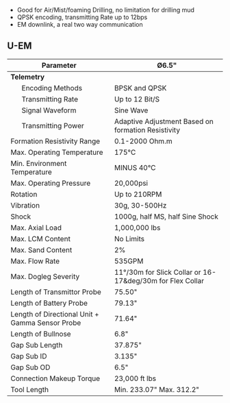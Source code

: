  - Good for Air/Mist/foaming Drilling, no limitation for drilling mud 
  - QPSK encoding, transmitting Rate up to 12bps
  - EM downlink, a real two way communication 

## U-EM

Parameter | &Oslash;6.5&quot;
----------------------------- | ----------------
**Telemetry** |
&nbsp;&nbsp;&nbsp;&nbsp;&nbsp;&nbsp;Encoding Methods | BPSK and QPSK
&nbsp;&nbsp;&nbsp;&nbsp;&nbsp;&nbsp;Transmitting Rate | Up to 12 Bit/S
&nbsp;&nbsp;&nbsp;&nbsp;&nbsp;&nbsp;Signal Waveform | Sine Wave
&nbsp;&nbsp;&nbsp;&nbsp;&nbsp;&nbsp;Transmitting Power  | Adaptive Adjustment Based on formation Resistivity
Formation Resistivity Range | 0.1-2000 Ohm.m
Max. Operating Temperature | 175&deg;C
Min. Environment Temperature | MINUS 40&deg;C
Max. Operating Pressure | 20,000psi
Rotation | Up to 210RPM
Vibration |30g, 30-500Hz
Shock |1000g, half MS, half Sine Shock
Max. Axial Load |1,000,000 lbs
Max. LCM Content |No Limits
Max. Sand Content  |2%
Max. Flow Rate |535GPM
Max. Dogleg Severity |11&deg;/30m for Slick Collar or 16-17&deg/30m for Flex Collar
Length of Transmittor Probe |75.50&quot;
Length of Battery Probe |79.13&quot;
Length of Directional Unit + Gamma Sensor Probe |71.64&quot;
Length of Bullnose | 6.8&quot;
Gap Sub Length |37.875&quot;
Gap Sub ID | 3.135&quot;
Gap Sub OD | 6.5&quot;
Connection Makeup Torque | 23,000 ft lbs
Tool Length | Min. 233.07&quot; Max. 312.2&quot;
